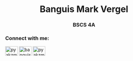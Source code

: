 <h1 align="center">Banguis Mark Vergel</h1>
<h3 align="center">BSCS 4A</h3>

<h3 align="left">Connect with me:</h3>
<p align="left">
<a href="https://fb.com/pyakzme" target="blank"><img align="center" src="https://raw.githubusercontent.com/rahuldkjain/github-profile-readme-generator/master/src/images/icons/Social/facebook.svg" alt="pyakzme" height="30" width="40" /></a>
<a href="https://linkedin.com/in/banguismv" target="blank"><img align="center" src="https://raw.githubusercontent.com/rahuldkjain/github-profile-readme-generator/master/src/images/icons/Social/linked-in-alt.svg" alt="banguismv" height="30" width="40" /></a>
<a href="https://github.com/Pyakz" target="blank"><img align="center" src="https://raw.githubusercontent.com/rahuldkjain/github-profile-readme-generator/master/src/images/icons/Social/github.svg" alt="pyakzme" height="30" width="40" /></a>
</p>
